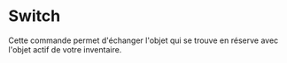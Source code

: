 # Switch

Cette commande permet d'échanger l'objet qui se trouve en réserve avec l'objet actif de votre inventaire.

